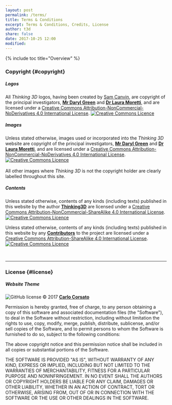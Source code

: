 ```yaml
---
layout: post
permalink: /terms/
title: Terms & Conditions
excerpt: Terms & Conditions, Credits, License
author: t3d
share: false
date: 2017-10-25 12:00
modified:
---
```



<a name="termstoc"></a>
{% include toc title="Overview" %}

### Copyright {#copyright}

##### Logos
All *Thinking 3D* logos, having been created by [Sam Canvin](/credits/#samcanvin), are copyright of the principal investigators, [**Mr Daryl Green**](/team/#darylgreen) and [**Dr Laura Moretti**](/team/#lauramoretti), and are licensed under a <a rel="license" href="http://creativecommons.org/licenses/by-nc-nd/4.0/">Creative Commons Attribution-NonCommercial-NoDerivatives 4.0 International License</a>. <a rel="license" href="http://creativecommons.org/licenses/by-nc-nd/4.0/"><img alt="Creative Commons Licence" style="border-width:0" src="https://i.creativecommons.org/l/by-nc-nd/4.0/80x15.png" /></a>

##### Images
Unless stated otherwise, images used or incorporated into the *Thinking 3D* website are copyright of the principal investigators, [**Mr Daryl Green**](/team/#darylgreen) and [**Dr Laura Moretti**](/team/#lauramoretti), and are licensed under a <a rel="license" href="http://creativecommons.org/licenses/by-nc-nd/4.0/">Creative Commons Attribution-NonCommercial-NoDerivatives 4.0 International License</a>. <a rel="license" href="http://creativecommons.org/licenses/by-nc-nd/4.0/"><img alt="Creative Commons Licence" style="border-width:0" src="https://i.creativecommons.org/l/by-nc-nd/4.0/80x15.png" /></a>
<br><br>
All other images where *Thinking 3D* is not the copyright holder are clearly labelled throughout this site.

##### Contents
Unless stated otherwise, contents of any kinds (including texts) published in this website by the author [**Thinking3D**](/credits/#t3dauthor) are licensed under a <a rel="license" href="http://creativecommons.org/licenses/by-nc-sa/4.0/">Creative Commons Attribution-NonCommercial-ShareAlike 4.0 International License</a>. <a rel="license" href="http://creativecommons.org/licenses/by-nc-sa/4.0/"><img alt="Creative Commons Licence" style="border-width:0" src="https://i.creativecommons.org/l/by-nc-sa/4.0/80x15.png" /></a>

Unless stated otherwise, contents of any kinds (including texts) published in this website by any [**Contributors**](/contributors/) to the project are licensed under a <a rel="license" href="http://creativecommons.org/licenses/by-sa/4.0/">Creative Commons Attribution-ShareAlike 4.0 International License</a>. <a rel="license" href="http://creativecommons.org/licenses/by-sa/4.0/"><img alt="Creative Commons Licence" style="border-width:0" src="https://i.creativecommons.org/l/by-sa/4.0/80x15.png" /></a>

<br>

---

### License {#license}

##### Website Theme
![GitHub license](https://img.shields.io/badge/license-MIT-lightgrey.svg) &copy; 2017 [**Carlo Corsato**](/team/#carlocorsato)

Permission is hereby granted, free of charge, to any person obtaining a copy
of this software and associated documentation files (the "Software"), to deal
in the Software without restriction, including without limitation the rights
to use, copy, modify, merge, publish, distribute, sublicense, and/or sell
copies of the Software, and to permit persons to whom the Software is
furnished to do so, subject to the following conditions:

The above copyright notice and this permission notice shall be included in all
copies or substantial portions of the Software.

THE SOFTWARE IS PROVIDED "AS IS", WITHOUT WARRANTY OF ANY KIND, EXPRESS OR
IMPLIED, INCLUDING BUT NOT LIMITED TO THE WARRANTIES OF MERCHANTABILITY,
FITNESS FOR A PARTICULAR PURPOSE AND NONINFRINGEMENT. IN NO EVENT SHALL THE
AUTHORS OR COPYRIGHT HOLDERS BE LIABLE FOR ANY CLAIM, DAMAGES OR OTHER
LIABILITY, WHETHER IN AN ACTION OF CONTRACT, TORT OR OTHERWISE, ARISING FROM,
OUT OF OR IN CONNECTION WITH THE SOFTWARE OR THE USE OR OTHER DEALINGS IN THE
SOFTWARE.
